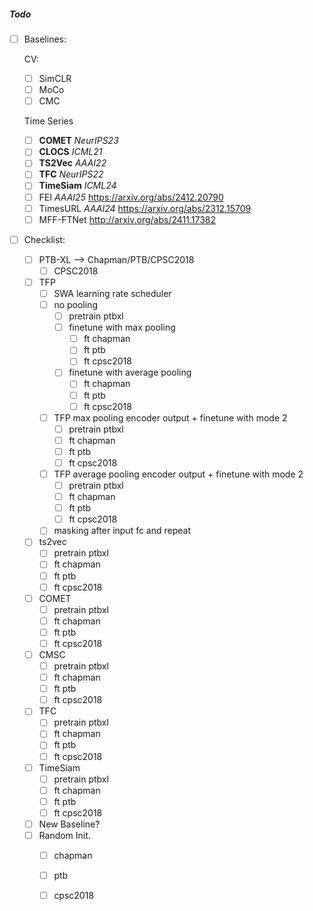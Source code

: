 ##### Todo

- [ ] Baselines:

    CV:
    - [ ] SimCLR
    - [ ] MoCo
    - [ ] CMC

    Time Series
    - [ ] **COMET** *NeurIPS23*
    - [ ] **CLOCS** *ICML21*
    - [ ] **TS2Vec** *AAAI22*
    - [ ] **TFC** *NeurIPS22*
    - [ ] **TimeSiam** *ICML24*
    - [ ] FEI *AAAI25* https://arxiv.org/abs/2412.20790
    - [ ] TimesURL *AAAI24* https://arxiv.org/abs/2312.15709
    - [ ] MFF-FTNet http://arxiv.org/abs/2411.17382 

- [ ] Checklist:
    - [ ] PTB-XL --> Chapman/PTB/CPSC2018
        - [ ] CPSC2018
    - [ ] TFP
        - [ ] SWA learning rate scheduler
        - [ ] no pooling
            - [ ] pretrain ptbxl
            - [ ] finetune with max pooling
                - [ ] ft chapman
                - [ ] ft ptb
                - [ ] ft cpsc2018
            - [ ] finetune with average pooling
                - [ ] ft chapman
                - [ ] ft ptb
                - [ ] ft cpsc2018
        - [ ] TFP max pooling encoder output + finetune with mode 2
            - [ ] pretrain ptbxl
            - [ ] ft chapman
            - [ ] ft ptb
            - [ ] ft cpsc2018
        - [ ] TFP average pooling encoder output + finetune with mode 2
            - [ ] pretrain ptbxl
            - [ ] ft chapman
            - [ ] ft ptb
            - [ ] ft cpsc2018
        - [ ] masking after input fc and repeat
    - [ ] ts2vec
        - [ ] pretrain ptbxl
        - [ ] ft chapman
        - [ ] ft ptb
        - [ ] ft cpsc2018
    - [ ] COMET
        - [ ] pretrain ptbxl
        - [ ] ft chapman
        - [ ] ft ptb
        - [ ] ft cpsc2018
    - [ ] CMSC
        - [ ] pretrain ptbxl
        - [ ] ft chapman
        - [ ] ft ptb
        - [ ] ft cpsc2018
    - [ ] TFC
        - [ ] pretrain ptbxl
        - [ ] ft chapman
        - [ ] ft ptb
        - [ ] ft cpsc2018
    - [ ] TimeSiam
        - [ ] pretrain ptbxl
        - [ ] ft chapman
        - [ ] ft ptb
        - [ ] ft cpsc2018
    - [ ] New Baseline?
    - [ ] Random Init.
        - [ ] chapman
        - [ ] ptb
        - [ ] cpsc2018

        




